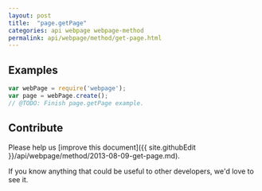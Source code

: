 ```yaml
---
layout: post
title:  "page.getPage"
categories: api webpage webpage-method
permalink: api/webpage/method/get-page.html
---
```


## Examples

```javascript
var webPage = require('webpage');
var page = webPage.create();
// @TODO: Finish page.getPage example.
```

## Contribute

Please help us [improve this document]({{ site.githubEdit }}/api/webpage/method/2013-08-09-get-page.md).

If you know anything that could be useful to other developers, we'd love to see it.


